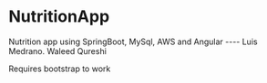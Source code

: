 # NutritionApp
Nutrition app using SpringBoot, MySql, AWS and Angular ---- Luis Medrano. Waleed Qureshi

Requires bootstrap to work
